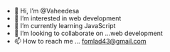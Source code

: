 - 👋 Hi, I’m @Vaheedesa
- 👀 I’m interested in web development
- 🌱 I’m currently learning JavaScript
- 💞️ I’m looking to collaborate on ...web development
- 📫 How to reach me ... fomlad43@gmail.com

<!---
Vaheedesa/Vaheedesa is a ✨ special ✨ repository because its `README.md` (this file) appears on your GitHub profile.
You can click the Preview link to take a look at your changes.
--->
